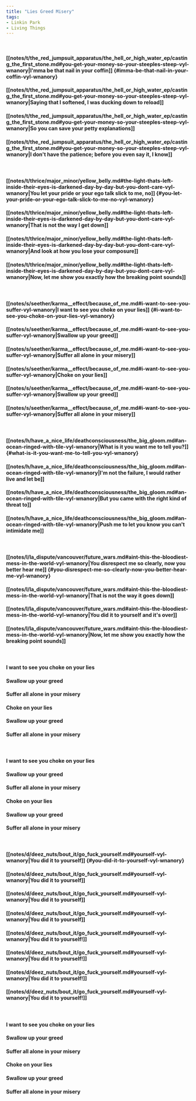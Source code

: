 ```yaml
---
title: "Lies Greed Misery"
tags:
- Linkin Park
- Living Things
---
```

&nbsp;
#### [[notes/t/the_red_jumpsuit_apparatus/the_hell_or_high_water_ep/casting_the_first_stone.md#you-get-your-money-so-your-steeples-steep-vyl-wnanory|I'mma be that nail in your coffin]] {#imma-be-that-nail-in-your-coffin-vyl-wnanory}
#### [[notes/t/the_red_jumpsuit_apparatus/the_hell_or_high_water_ep/casting_the_first_stone.md#you-get-your-money-so-your-steeples-steep-vyl-wnanory|Saying that I softened, I was ducking down to reload]]
#### [[notes/t/the_red_jumpsuit_apparatus/the_hell_or_high_water_ep/casting_the_first_stone.md#you-get-your-money-so-your-steeples-steep-vyl-wnanory|So you can save your petty explanations]]
#### [[notes/t/the_red_jumpsuit_apparatus/the_hell_or_high_water_ep/casting_the_first_stone.md#you-get-your-money-so-your-steeples-steep-vyl-wnanory|I don't have the patience; before you even say it, I know]]
&nbsp;
#### [[notes/t/thrice/major_minor/yellow_belly.md#the-light-thats-left-inside-their-eyes-is-darkened-day-by-day-but-you-dont-care-vyl-wnanory|You let your pride or your ego talk slick to me, no]] {#you-let-your-pride-or-your-ego-talk-slick-to-me-no-vyl-wnanory}
#### [[notes/t/thrice/major_minor/yellow_belly.md#the-light-thats-left-inside-their-eyes-is-darkened-day-by-day-but-you-dont-care-vyl-wnanory|That is not the way I get down]]
#### [[notes/t/thrice/major_minor/yellow_belly.md#the-light-thats-left-inside-their-eyes-is-darkened-day-by-day-but-you-dont-care-vyl-wnanory|And look at how you lose your composure]]
#### [[notes/t/thrice/major_minor/yellow_belly.md#the-light-thats-left-inside-their-eyes-is-darkened-day-by-day-but-you-dont-care-vyl-wnanory|Now, let me show you exactly how the breaking point sounds]]
&nbsp;
#### [[notes/s/seether/karma__effect/because_of_me.md#i-want-to-see-you-suffer-vyl-wnanory|I want to see you choke on your lies]] {#i-want-to-see-you-choke-on-your-lies-vyl-wnanory}
#### [[notes/s/seether/karma__effect/because_of_me.md#i-want-to-see-you-suffer-vyl-wnanory|Swallow up your greed]]
#### [[notes/s/seether/karma__effect/because_of_me.md#i-want-to-see-you-suffer-vyl-wnanory|Suffer all alone in your misery]]
#### [[notes/s/seether/karma__effect/because_of_me.md#i-want-to-see-you-suffer-vyl-wnanory|Choke on your lies]]
#### [[notes/s/seether/karma__effect/because_of_me.md#i-want-to-see-you-suffer-vyl-wnanory|Swallow up your greed]]
#### [[notes/s/seether/karma__effect/because_of_me.md#i-want-to-see-you-suffer-vyl-wnanory|Suffer all alone in your misery]]
&nbsp;
#### [[notes/h/have_a_nice_life/deathconsciousness/the_big_gloom.md#an-ocean-ringed-with-tile-vyl-wnanory|What is it you want me to tell you?]] {#what-is-it-you-want-me-to-tell-you-vyl-wnanory}
#### [[notes/h/have_a_nice_life/deathconsciousness/the_big_gloom.md#an-ocean-ringed-with-tile-vyl-wnanory|I'm not the failure, I would rather live and let be]]
#### [[notes/h/have_a_nice_life/deathconsciousness/the_big_gloom.md#an-ocean-ringed-with-tile-vyl-wnanory|But you came with the right kind of threat to]]
#### [[notes/h/have_a_nice_life/deathconsciousness/the_big_gloom.md#an-ocean-ringed-with-tile-vyl-wnanory|Push me to let you know you can't intimidate me]]
&nbsp;
#### [[notes/l/la_dispute/vancouver/future_wars.md#aint-this-the-bloodiest-mess-in-the-world-vyl-wnanory|You disrespect me so clearly, now you better hear me]] {#you-disrespect-me-so-clearly-now-you-better-hear-me-vyl-wnanory}
#### [[notes/l/la_dispute/vancouver/future_wars.md#aint-this-the-bloodiest-mess-in-the-world-vyl-wnanory|That is not the way it goes down]]
#### [[notes/l/la_dispute/vancouver/future_wars.md#aint-this-the-bloodiest-mess-in-the-world-vyl-wnanory|You did it to yourself and it's over]]
#### [[notes/l/la_dispute/vancouver/future_wars.md#aint-this-the-bloodiest-mess-in-the-world-vyl-wnanory|Now, let me show you exactly how the breaking point sounds]]
&nbsp;
#### I want to see you choke on your lies
#### Swallow up your greed
#### Suffer all alone in your misery
#### Choke on your lies
#### Swallow up your greed
#### Suffer all alone in your misery
&nbsp;
#### I want to see you choke on your lies
#### Swallow up your greed
#### Suffer all alone in your misery
#### Choke on your lies
#### Swallow up your greed
#### Suffer all alone in your misery
&nbsp;
#### [[notes/d/deez_nuts/bout_it/go_fuck_yourself.md#yourself-vyl-wnanory|You did it to yourself]] {#you-did-it-to-yourself-vyl-wnanory}
#### [[notes/d/deez_nuts/bout_it/go_fuck_yourself.md#yourself-vyl-wnanory|You did it to yourself]]
#### [[notes/d/deez_nuts/bout_it/go_fuck_yourself.md#yourself-vyl-wnanory|You did it to yourself]]
#### [[notes/d/deez_nuts/bout_it/go_fuck_yourself.md#yourself-vyl-wnanory|You did it to yourself]]
#### [[notes/d/deez_nuts/bout_it/go_fuck_yourself.md#yourself-vyl-wnanory|You did it to yourself!]]
#### [[notes/d/deez_nuts/bout_it/go_fuck_yourself.md#yourself-vyl-wnanory|You did it to yourself!]]
#### [[notes/d/deez_nuts/bout_it/go_fuck_yourself.md#yourself-vyl-wnanory|You did it to yourself!]]
#### [[notes/d/deez_nuts/bout_it/go_fuck_yourself.md#yourself-vyl-wnanory|You did it to yourself!]]
&nbsp;
#### I want to see you choke on your lies
#### Swallow up your greed
#### Suffer all alone in your misery
#### Choke on your lies
#### Swallow up your greed
#### Suffer all alone in your misery

